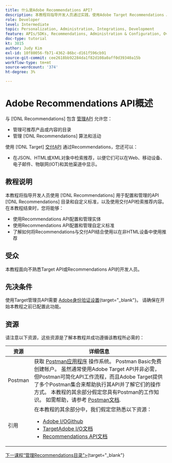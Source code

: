 ```yaml
---
title: 什么是Adobe Recommendations API?
description: 本教程将指导开发人员通过实践，使用Adobe Target Recommendations API配置和管理Recommendations目录和自定义标准，以及使用交付API检索推荐内容。
role: Developer
level: Intermediate
topic: Personalization, Administration, Integrations, Development
feature: APIs/SDKs, Recommendations, Administration & Configuration, Overview
doc-type: tutorial
kt: 3815
author: Judy Kim
exl-id: 10f80056-fb71-4362-86bc-d161f596cb91
source-git-commit: cee2618bb92284da1f82d108a0aff0d39340a15b
workflow-type: tm+mt
source-wordcount: '374'
ht-degree: 3%

---
```


# Adobe Recommendations API概述

与 [!DNL Recommendations] 包含 [管理API](https://experienceleague.adobe.com/docs/target/using/apis/api-overview.html?lang=en) 允许您：

* 管理可推荐产品或内容的目录
* 管理 [!DNL Recommendations] 算法和活动

使用 [!DNL Target] [交付API](https://experienceleague.adobe.com/docs/target/using/apis/api-overview.html?lang=en) 通过Recommendations，您还可以：

* 在JSON、HTML或XML对象中检索推荐，以便它们可以在Web、移动设备、电子邮件、物联网(IOT)和其他渠道中显示。

## 教程说明

本教程将指导开发人员使用 [!DNL Recommendations] 用于配置和管理的API [!DNL Recommendations] 目录和自定义标准，以及使用交付API检索推荐内容。 在本教程结束时，您将能够：

* 使用Recommendations API配置和管理实体
* 使用Recommendations API配置和管理自定义标准
* 了解如何将Recommendations与交付API结合使用以在非HTML设备中使用推荐

## 受众

本教程面向不熟悉Target API或Recommendations API的开发人员。

## 先决条件

使用Target管理员API需要 [Adobe身份验证设置](https://developer.adobe.com/target/before-administer/configure-authentication/){target=&quot;_blank&quot;}。 请确保在开始本教程之前已配置此功能。

## 资源

请注意以下资源，这些资源是了解本教程并成功遵循该教程所必需的：

| 资源 | 详细信息 |
| --- | --- |
| Postman | 获取 [Postman应用程序](https://www.postman.com/downloads/) 操作系统。 Postman Basic免费创建帐户。 虽然通常使用Adobe Target API并非必需，但Postman可简化API工作流程，而且Adobe Target提供了多个Postman集合来帮助执行其API并了解它们的操作方式。 本教程的其余部分假定您具有Postman的工作知识。 如需帮助，请参考 [Postman文档](https://learning.getpostman.com/). |
| 引用 | 在本教程的其余部分中，我们假定您熟悉以下资源：<UL><li>[Adobe I/OGithub](https://github.com/adobeio)</li><li>[TargetAdobe I/O文档](https://developers.adobetarget.com/api/#introduction)</li><li>[Recommendations API文档](https://developers.adobetarget.com/api/recommendations/)</li></ul> |

[下一课程“管理Recommendations目录”>](https://developer.adobe.com/target/before-administer/recs-api/manage-catalog/){target=&quot;_blank&quot;}
